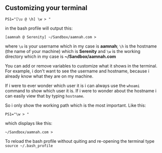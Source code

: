 Customizing your terminal
---

```
PS1="[\u @ \h] \w > "
```
in the bash profile will output this:
```
[aamnah @ Serenity] ~/Sandbox/aamnah.com >
```
where 
``\u`` is your username which in my case is **aamnah**;
``\h`` is the hostname (the name of your machine) which is **Serenity** and ``\w`` is the working directory which in my case is **~/Sandbox/aamnah.com**

You can add or remove variables to customize what it shows in the terminal. For example, i don't want to see the username and hostname, because i already know what they are on my machine.

If i were to ever wonder which user it is i can always use the ``whoami`` command to show which user it is. If i were to wonder about the hostname i can easily view that by typing ``hostname``.

So i only show the working path which is the most important. Like this:

```
PS1="\w > "
```
which displays like this:
```
~/Sandbox/aamnah.com > 
```



To reload the bash profile without quiting and re-opening the terminal type ``source ~/.bash_profile``
